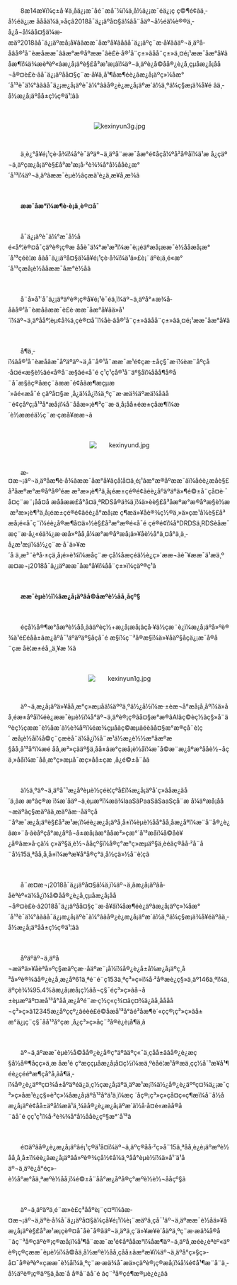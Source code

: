<p style="text-indent: 2em;"><span style="text-indent: 2em;">8</span><span style="text-indent: 2em;">æ14æ¥ï¼ç±å·¥ä¸åä¿¡æ¯åé¨æå¯¼ï¼ä¸­å½ä¿¡æ¯éä¿¡ç ç©¶é¢ãä¸­å½éä¿¡æ åååä¼ä¸»åçâ2018å¯ä¿¡äºå¤§ä¼âå¨åäº¬å½éä¼è®®ä¸­å¿å¬å¼ãå¤§ä¼æ­æäº2018âå¯ä¿¡äºæå¡å¥ââææ¯åæ°å¥âåâå¯ä¿¡äºç¨æ·å¥âãäº¬ä¸äºå­åâå®¹å¨èæåææ¯ââæ°æ®åºææ¯âè£è·å®¹å¨ç±»ãå­å¨ç±»ä¸¤é¡¹ææ¯åæ°å¥ãåæ¶ï¼ä¾æèªèº«âæ¿å¡äºè§£å³æ¹æ¡âï¼äº¬ä¸äºè¿å©åå®¿è¿å¸çµå­æ¿å¡åå¬å®¤è£è·âå¯ä¿¡äºåå¤§ç¨æ·å¥â,å¹¶åæ¶éè¿âæ¿å¡äºç»¼åæ°´å¹³è¯ä¼°âãâå¯ä¿¡æ¿å¡äºè¯ä¼°âãå®¿è¿æ¿å¡äºæ´ä½ä¸ºä¼ç§æ¡ä¾å¥é âä¸­å½æ¿å¡äºåå±ç½ç®ä¹¦âã</span></p>
<p style="text-indent: 2em;"><span style="text-indent: 2em;"><br/></span></p>
<p style="text-indent: 0em; text-align: center;"><img src="//img1.jcloudcs.com/cms/2f0c1680-6a30-4890-8a47-032da71eb9c920180814154838.jpg" title="" alt="kexinyun3g.jpg"/></p>
<p><br/></p>
<p style="text-indent: 2em;"><span style="text-indent: 2em;">ä¸è¿°å¥é¡¹çè·å¾ï¼å°è¯äºäº¬ä¸äºå¨ææ¯åæ°é¢åçå¼ºå²å®åï¼ä¹æ å¿çäº¬ä¸äºçæ¿å¡äºè§£å³æ¹æ¡å·²è¾¾å°å½ååè¿æ°´å¹³ï¼äº¬ä¸äºâææ¯èµè½âçæä¹è¿ä¸æ­¥å¸æ¾ã</span></p>
<p style="text-indent: 2em;"><span style="text-indent: 2em;"><br/></span></p>
<p style="text-indent: 2em;"><strong><span style="text-indent: 2em;">ææ¯åæ°ï¼æ¶è·è¡ä¸è®¤å¯</span></strong></p>
<p style="text-indent: 2em;"><strong><span style="text-indent: 2em;"><br/></span></strong></p>
<p style="text-indent: 2em;"><span style="text-indent: 2em;">å¯ä¿¡äºè¯ä¼°æ¯å½åé«åº¦è®¤å¯çäºè®¡ç®æ ååè¯ä¼°æ¹æ³ï¼æ¯è¡¡éäºæå¡ææ¯è½ååæå¡æ°´å¹³çéè¦æ åãå¯ä¿¡äºå¤§ä¼å¥é¡¹çè·å¾ï¼ä¹ä»£è¡¨äºè¡ä¸é«æ°´å¹³çæå¡è½ååææ¯åæ°è½åã</span></p>
<p style="text-indent: 2em;"><span style="text-indent: 2em;"><br/></span></p>
<p style="text-indent: 2em;"><span style="text-indent: 2em;">å¨å»å¹´å¯ä¿¡äºäºè®¡ç®å¥é¡¹è¯éä¸­ï¼äº¬ä¸äºå°±æ¾å­åâå®¹å¨èæåâææ¯è£è·ææ¯åæ°å¥ãä»å¹´ï¼äº¬ä¸äºååº¦èµ¢å¾ä¸çè®¤å¯ï¼åè·âå®¹å¨ç±»ââå­å¨ç±»âä¸¤é¡¹ææ¯åæ°å¥ã</span></p>
<p style="text-indent: 2em;"><span style="text-indent: 2em;"><br/></span></p>
<p style="text-indent: 2em;"><span style="text-indent: 2em;">å¶ä¸­ï¼âå®¹å¨èæåâæ¯åºäºäº¬ä¸å¨å®¹å¨ææ¯æ¹é¢çæ·±åç§¯æ·ï¼èæ¨åºçå·å¤é«æ§è½ãé«å®å¨æ§ãé«å¯é ç¹ç¹çå®¹å¨äº§åï¼å­åå¶å®å¨å¯æ§ãç®åæç¨ãææ¯é¢åãæ¶æçµæ´»ãé«æå¯é çäºå¤§æ ¸å¿ä¼å¿ï¼ä¸ºç¨æ·æä¾äºæä¼åãå¨é¢çåºç¡å¹³å°æå¡ï¼å¨ååæ»¡è¶³ç¨æ·ä¸å¡åå±éæ±çåæ¶ï¼æ´è½ææéä½ç¨æ·çæå¥ææ¬ã</span></p>
<p style="text-indent: 2em;"><span style="text-indent: 2em;"><br/></span></p>
<p style="text-indent: 0em; text-align: center;"><span style="text-indent: 2em;"><img src="//img1.jcloudcs.com/cms/db71f338-8dcf-462b-9259-31b94d28dccb20180814154419.jpg" title="" alt="kexinyund.jpg"/></span></p>
<p style="text-indent: 2em;"><span style="text-indent: 2em;"><br/></span></p>
<p style="text-indent: 2em;"><span style="text-indent: 2em;">æ­¤æ¬¡äº¬ä¸äºåæ¶è·å¾âææ¯åæ°å¥âçå¦å¤ä¸é¡¹âæ°æ®åºææ¯âï¼åéè¿æåè§£å³åæºæ°æ®åºå®¹éæ æ³æ»¡è¶³ä¸å¡éæ±çé®é¢ãéè¿åºäºäºä»¶é©±å¨çå¤è·¯å¤ç¨æ¨¡åå¤å æååææ£å°å¤ä¸ªRDSå®ä¾ä¸ï¼ä»èè§£å³åæºæ°æ®åºæ§è½æ æ³æ»¡è¶³ä¸å¡éæ±çé®é¢ãéè¿å°æå¡æ ç¶æä»¥åè®¾ç½®ä¸»ä»çæ¹å¼è§£å³æå¡é«å¯ç¨ï¼éè¿å®æ¶å¤ä»½è§£å³æ°æ®é«å¯é çé®é¢ï¼å°DRDSä¸RDSèåæ¯æç¨æ·å¿«éä¾¿æ·æ­å»ºåå¸å¼æ°æ®åºæå¡ä»¥åè½å°ä¸¤å°ä¸ä¸­å¿æ¹æ¡ï¼ä½¿ç¨æ·å¯ä»¥æ´å ä¸æ³¨èªå·±çä¸å¡é»è¾ï¼æåç¨æ·çå¼åæçéä½è¿ç»´ææ¬ãè¯¥ææ¯ä¹æä¸ºæ­¤æ¬¡2018å¯ä¿¡äºææ¯åæ°å¥ï¼å­å¨ç±»ï¼çäº®ç¹ã</span></p>
<p style="text-indent: 2em;"><span style="text-indent: 2em;"><br/></span></p>
<p style="text-indent: 2em;"><strong>ææ¯èµè½ï¼âæ¿å¡äºâå©åæºè½åå¸åçº§</strong></p>
<p style="text-indent: 2em;"><strong><br/></strong></p>
<p style="text-indent: 2em;"><span style="text-indent: 2em;">éçå½å®¶æ°åæºè½åå¸ãâäºèç½+æ¿å¡æå¡âç­å·¥ä½çæ¨è¿ï¼æ¿å¡äºå»ºè®¾ä¹é£éåå±ãæ¿åºå¯¹äºäºäº§åçå¯é æ§ï¼ç¨³å®æ§ï¼ä»¥åäº§åçä¿¡æ¯å®å¨ç­æ åè¦æ±éå¸¸ä¸¥æ ¼ã</span></p>
<p style="text-indent: 2em;"><span style="text-indent: 2em;"><br/></span></p>
<p style="text-indent: 0em; text-align: center;"><span style="text-indent: 2em;"><img src="//img1.jcloudcs.com/cms/f474be4d-e708-479c-a01c-45c1b26c0ea320180814154516.jpg" title="" alt="kexinyun1g.jpg"/></span></p>
<p style="text-indent: 0em;"><span style="text-indent: 2em;"><br/></span></p>
<p style="text-indent: 2em;"><span style="text-indent: 2em;">äº¬ä¸æ¿å¡äºä»¥åå¸æ°ç»æµåä¼äººä¸ºä½¿å½ï¼æ·±èæ¬å°æå¡å¸åºï¼ä»åå¸éæ±åºåï¼éè¿ææ¯èµè½ï¼å°äº¬ä¸äºè®¡ç®ãå¤§æ°æ®ãAIãç©èç½ãç§»å¨äºèç½ç­ææ¯è½åæ´ä½è¾åºï¼éæ¾çµåãç©æµãéèãå¤§æ°æ®ç­å¨è¦ç´ æå¡è½åï¼å©ç¨çæèå¨ä¼å¿ï¼å¨æ¹ä½æ¿è½½æ°åæºæ§åå¸å¹³å°ï¼æé åå¸æ²»çãäº§ä¸åå±ãæ°çæå¡è½åï¼æ¯å©æ¨æ¿åºæ°å­åè½¬åçä¸»ååï¼æ¯åå¸æ°ç»æµå¯æç»­åå±çæ ¸å¿é©±å¨åã</span></p>
<p style="text-indent: 2em;"><span style="text-indent: 2em;"><br/></span></p>
<p style="text-indent: 2em;"><span style="text-indent: 2em;">ä½ä¸ºäº¬ä¸äºå¯¹æ¿åºèµè½çéè¦çªå£ï¼æ¿å¡äºå´ç»âåæ¿ãå´ä¸ãæ æ°âç®æ ï¼æ´åäº¬ä¸èµæºï¼æä¾IaaSãPaaSãSaaSçå¨æ å¼äºæå¡åå¬æäºãç§æäºãä¸æäºãæ··åäºçå¨åºæ¯æ¿å¡äºè§£å³æ¹æ¡ï¼éè¿æ¿å¡äºå¸å±ï¼èµè½åå°åå¸åæ¿åºï¼æ¨å¨å®¿è¿ãæ»¨å·ãèåºç­å°æ¿åºå¬å±æå¡ãæ°å­åæ²»çæ°´å¹³æåï¼å©åè¥¿å®ãæ»å·çä¼ ç»äº§ä¸è½¬ååçº§ï¼å®ç°æ°ç»æµäº§ä¸èéãç®åå·²å¨å¨å½15ä¸ªåå¸å¸å±ï¼æªæ¥å°å®ç°ä¸­å½çä»½å¨è¦çã</span></p>
<p style="text-indent: 2em;"><span style="text-indent: 2em;"><br/></span></p>
<p style="text-indent: 2em;"><span style="text-indent: 2em;">å¨æ­¤æ¬¡2018å¯ä¿¡äºå¤§ä¼ä¸ï¼äº¬ä¸âæ¿å¡äºâå­åèªèº«ä¼å¿ï¼å©åå®¿è¿å¸çµå­æ¿å¡åå¬å®¤è£è·â2018å¯ä¿¡äºåå¤§ç¨æ·å¥âï¼åæ¶éè¿äºâæ¿å¡äºç»¼åæ°´å¹³è¯ä¼°âãâå¯ä¿¡æ¿å¡äºè¯ä¼°âãå®¿è¿æ¿å¡äºæ´ä½ä¸ºä¼ç§æ¡ä¾å¥éäºâä¸­å½æ¿å¡äºåå±ç½ç®ä¹¦âã</span></p>
<p style="text-indent: 2em;"><span style="text-indent: 2em;"><br/></span></p>
<p style="text-indent: 2em;"><span style="text-indent: 2em;">åºäºäº¬ä¸äºå¬æäºä»¥åèªå»ºç§æäºçæ··åäºæ¨¡å¼ï¼å®¿è¿å±å¼æ¿å¡äºç¸å³å»ºè®¾ãå®¿è¿å¸æ¿åº61ä¸ªé¨é¨ç153ä¸ªç³»ç»ï¼å·²å®æè¿ç§»ä¸äº146ä¸ªï¼ä¸äºçè¾¾95.4%ãæ¿å¡æå¡ç½ãå¬ç§¯éç³»ç»ãå¬å±èµæºäº¤æå¹³å°åå¸æ¿åºé¨æ·ç½ç«ç¾¤ãç¤¾ä¿ãå¸åååå¬ç³»ç»ã12345æ¿åºç­çº¿ãéèé£é©åæå¹³å°ãé³åæ¶è´«çç®¡ç³»ç»ãå±æ°ä¿¡ç¨ç§¯åå¹³å°ç­æ ¸å¿ç³»ç»åç¨³å®è¿è¡å¶ä¸ã</span></p>
<p style="text-indent: 2em;"><span style="text-indent: 2em;"><br/></span></p>
<p style="text-indent: 2em;"><span style="text-indent: 2em;">äº¬ä¸äºææ¯èµè½å©åå®¿è¿å®ç°äºâäºç«¯ä¸çåå±âã</span><span style="text-indent: 2em;">å®¿è¿æç§å½å®¶åçç»ä¸æ åæ¹é ç°æççµå­æ¿å¡å¤ç½ï¼æä¸ºèåé¦æ¹å®æä¸çç½å¯¹æ¥å¹¶éè¿çééªæ¶çå°å¸ã</span><span style="text-indent: 2em;">å¶ä¸­ï¼å®¿è¿äººç¤¾å±åºäºéä¿ä¸ç½çæ¿å¡äºä¸äºæ¹æ¡ï¼ä½¿å®¿è¿äººç¤¾ä¿¡æ¯ç³»ç»åæ¹è¿ç§»è³ç»¼åæ¿å¡äºå¹³å°ä¹ä¸ï¼æç ´åç®¡ç³»ç»çå­¤ç«ç¶æï¼å¨å½åæ¿å¡äºé¢åå±äºå¼æä¹ä¸¾ãå®¿è¿æ¿å¡äºæ´ä½å·å¤é«æãå®å¨ãå¯é çç¹ç¹ï¼å·²è¾¾å°å½ååè¿çº§æ°´å¹³ã</span></p>
<p style="text-indent: 2em;"><span style="text-indent: 2em;"><br/></span></p>
<p style="text-indent: 2em;"><span style="text-indent: 2em;">é¤äºâå®¿è¿æ¿å¡äºâé¡¹ç®ä¹å¤ï¼äº¬ä¸äºç®åå·²ç»å¨15ä¸ªåå¸è¿è¡äºæºè½åå¸å¸å±ï¼éè¿âæ¿å¡äºâå»ºè®¾ç­å½¢å¼ä¸ºåå°èµè½ï¼ä»å¹´ä¹åäº¬ä¸äºè¿å°éç»­è½å°æ°åä¸ªæºè½åå¸ï¼é©±å¨åå°æ¿åºå®ç°æºè½è½¬ååçº§ã</span></p>
<p style="text-indent: 2em;"><span style="text-indent: 2em;"><br/></span></p>
<p style="text-indent: 2em;"><span style="text-indent: 2em;">äº¬ä¸äºäºä¸é¨æ»è£ç³ååºè¡¨ç¤ºï¼âæ­¤æ¬¡äº¬ä¸äºè·å¾å¯ä¿¡äºå¤§ä¼çå¥é¡¹ï¼è¡¨æäºä¸çå¯¹äº¬ä¸äºææ¯è½åä»¥åæ¿å¡äºè§£å³æ¹æ¡çè®¤å¯åè¯å®ãäº¬ä¸äºä¸ç´ä»¥æ¥è´åäºä¸ºç¨æ·æä¾å®å¨ãç¨³å®çäºè®¡ç®æå¡ï¼å¹¶å¨ææ¯æ¹é¢åªååæ°ï¼åæ¶äº¬ä¸äºå¸æéè¿èªèº«äºè®¡ç®çææ¯èµè½ï¼å©åä¸­å½æºè½åå¸çåå±ãæªæ¥ï¼äº¬ä¸äºå°ç»§ç»­å¤¯å®èªèº«çææ¯è½åï¼ä¸ºç¨æ·æä¾å¯æä»çäºè®¡ç®æå¡ï¼å¼é¢å¹¶æ¨å¨ä¸­å½äºè®¡ç®äº§ä¸åæ´å å®å¨ãå¯é ãç¨³å®çé¶æ®µè¿è¿ãâ</span></p>

